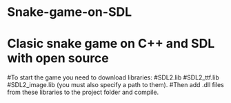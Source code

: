 # Snake-game-on-SDL
# Clasic snake game on C++ and SDL with open source

#To start the game you need to download libraries:
#SDL2.lib
#SDL2_ttf.lib
#SDL2_image.lib (you must also specify a path to them). 
#Then add .dll files from these libraries to the project folder and compile.